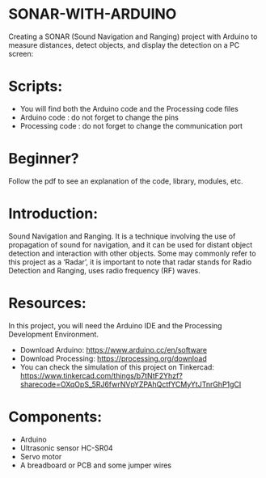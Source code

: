 # SONAR-WITH-ARDUINO
Creating a SONAR (Sound Navigation and Ranging) project with Arduino to measure distances, detect objects, and display the detection on a PC screen:

# Scripts:
- You will find both the Arduino code and the Processing code files
 - Arduino code : do not forget to change the pins
 - Processing code : do not forget to change the communication port

# Beginner?
Follow the pdf to see an explanation of the code, library, modules, etc.

# Introduction:
Sound Navigation and Ranging. It is a technique involving the use of propagation of sound for navigation, and it can be used for distant object detection and interaction with other objects.
Some may commonly refer to this project as a ‘Radar’, it is important to note that radar stands for Radio Detection and Ranging, uses radio frequency (RF) waves.
# Resources:
In this project, you will need the Arduino IDE and the Processing Development Environment.
- Download Arduino: https://www.arduino.cc/en/software
- Download Processing: https://processing.org/download
- You can check the simulation of this project on Tinkercad: https://www.tinkercad.com/things/b7tNtF2Yhzf?sharecode=OXqOpS_5RJ6fwrNVpYZPAhQctfYCMyYtJTnrGhP1gCI
# Components:
- Arduino
- Ultrasonic sensor HC-SR04
- Servo motor
- A breadboard or PCB and some jumper wires
